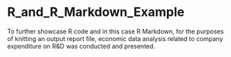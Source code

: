 # R_and_R_Markdown_Example
To further showcase R code and in this case R Markdown, for the purposes of knitting an output report file, economic data analysis related to company expenditure on R&amp;D was conducted and presented.
